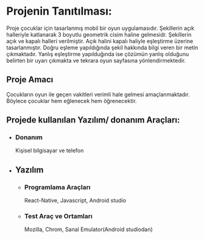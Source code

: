 # Projenin Tanıtılması: 
Proje çocuklar için tasarlanmış mobil bir oyun uygulamasıdır.
Şekillerin açık halleriyle katlanarak 3 boyutlu geometrik cisim haline gelmesidr. Şekillerin açık ve kapalı halleri verilmiştir.
Açık halini kapalı haliyle eşleştirme üzerine tasarlanmıştır. Doğru eşleme yapıldığında şekil hakkında bilgi veren bir metin çıkmaktadır. Yanlış eşleştirme yapılduğında ise çözümün yanlış olduğunu belirten bir uyarı çıkmakta ve tekrara oyun sayfasına yönlendirmektedir.

## Proje Amacı 

Çocukların oyun ile geçen vakitleri verimli hale gelmesi amaçlanmaktadır. Böylece çocuklar hem eğlenecek hem öğrenecektir.

## Projede kullanılan Yazılım/ donanım Araçları: 

* ### Donanım

  Kişisel bilgisayar ve telefon

* ## Yazılım 

  * ### Programlama Araçları 

     React-Native, Javascript, Android studio

  * ### Test Araç ve Ortamları

     Mozilla, Chrom, Sanal Emulator(Android studiodan)

